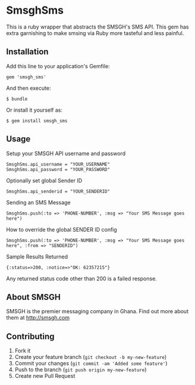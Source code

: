# SmsghSms

This is a ruby wrapper that abstracts the SMSGH's SMS API. This gem has extra garnishing to make smsing via Ruby more tasteful and less painful.

## Installation

Add this line to your application's Gemfile:

    gem 'smsgh_sms'

And then execute:

    $ bundle

Or install it yourself as:

    $ gem install smsgh_sms

## Usage

Setup your SMSGH API username and password

	SmsghSms.api_username = "YOUR_USERNAME"
	SmsghSms.api_password = "YOUR_PASSWORD"
	
Optionally set global Sender ID

	SmsghSms.api_senderid = "YOUR_SENDERID"
	
Sending an SMS Message

	SmsghSms.push(:to => 'PHONE-NUMBER', :msg => "Your SMS Message goes here")
	
How to override the global SENDER ID config

	SmsghSms.push(:to => 'PHONE-NUMBER', :msg => "Your SMS Message goes here", :from => "SENDERID")
	
Sample Results Returned

	{:status=>200, :notice=>"OK: 62357215"}
	
Any returned status code other than 200 is a failed response.

## About SMSGH

SMSGH is the premier messaging company in Ghana. Find out more about them at http://smsgh.com

## Contributing

1. Fork it
2. Create your feature branch (`git checkout -b my-new-feature`)
3. Commit your changes (`git commit -am 'Added some feature'`)
4. Push to the branch (`git push origin my-new-feature`)
5. Create new Pull Request
